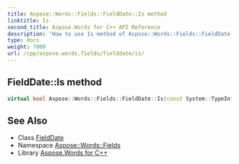 ```yaml
---
title: Aspose::Words::Fields::FieldDate::Is method
linktitle: Is
second_title: Aspose.Words for C++ API Reference
description: 'How to use Is method of Aspose::Words::Fields::FieldDate class in C++.'
type: docs
weight: 7000
url: /cpp/aspose.words.fields/fielddate/is/
---
```

## FieldDate::Is method




```cpp
virtual bool Aspose::Words::Fields::FieldDate::Is(const System::TypeInfo &target) const override
```

## See Also

* Class [FieldDate](../)
* Namespace [Aspose::Words::Fields](../../)
* Library [Aspose.Words for C++](../../../)
